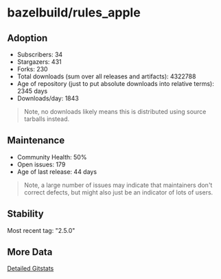 # bazelbuild/rules_apple

## Adoption

- Subscribers: 34
- Stargazers: 431
- Forks: 230
- Total downloads (sum over all releases and artifacts): 4322788
- Age of repository (just to put absolute downloads into relative terms): 2345 days
- Downloads/day: 1843

> Note, no downloads likely means this is distributed using source tarballs instead.

## Maintenance

- Community Health: 50%
- Open issues: 179
- Age of last release: 44 days

> Note, a large number of issues may indicate that maintainers don't correct defects, but might also
> just be an indicator of lots of users.

## Stability

Most recent tag: "2.5.0"

## More Data

[Detailed Gitstats](/bazel-catalog/gitstats/bazelbuild/rules_apple)

